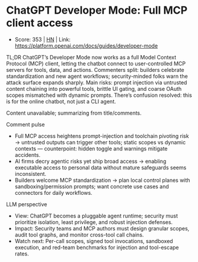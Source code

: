 # ChatGPT Developer Mode: Full MCP client access

- Score: 353 | [HN](https://news.ycombinator.com/item?id=45199713) | Link: https://platform.openai.com/docs/guides/developer-mode

TL;DR
ChatGPT’s Developer Mode now works as a full Model Context Protocol (MCP) client, letting the chatbot connect to user-controlled MCP servers for tools, data, and actions. Commenters split: builders celebrate standardization and new agent workflows; security-minded folks warn the attack surface expands sharply. Main risks: prompt injection via untrusted content chaining into powerful tools, brittle UI gating, and coarse OAuth scopes mismatched with dynamic prompts. There’s confusion resolved: this is for the online chatbot, not just a CLI agent.

Content unavailable; summarizing from title/comments.

Comment pulse
- Full MCP access heightens prompt-injection and toolchain pivoting risk → untrusted outputs can trigger other tools; static scopes vs dynamic contexts — counterpoint: hidden toggle and warnings mitigate accidents.
- AI firms decry agentic risks yet ship broad access → enabling executable access to personal data without mature safeguards seems inconsistent.
- Builders welcome MCP standardization → plan local control planes with sandboxing/permission prompts; want concrete use cases and connectors for daily workflows.

LLM perspective
- View: ChatGPT becomes a pluggable agent runtime; security must prioritize isolation, least privilege, and robust injection defenses.
- Impact: Security teams and MCP authors must design granular scopes, audit tool graphs, and monitor cross-tool call chains.
- Watch next: Per-call scopes, signed tool invocations, sandboxed execution, and red-team benchmarks for injection and tool-escape rates.
